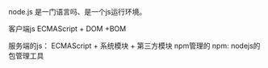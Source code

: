 node.js
	是一门语言吗、是一个js运行环境。
	
客户端js
	ECMAScript  +  DOM  +BOM 

服务端的js：
	ECMAScript + 系统模块 + 第三方模块   npm管理的
	npm: nodejs的包管理工具
	
	
